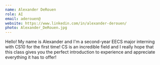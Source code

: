 ```yaml
---
name: Alexander DeRouen
role: AI
email: aderouen@
website: https://www.linkedin.com/in/alexander-derouen/
photo: Alexander_DeRouen.jpg
---
```

Hello! My name is Alexander and I'm a second-year EECS major interning with CS10 for the first time! CS is an incredible field and I really hope that this class gives you the perfect introduction to experience and appreciate everything it has to offer!